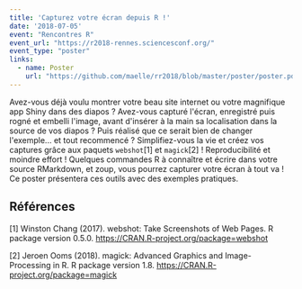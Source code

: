 ```yaml
---
title: 'Capturez votre écran depuis R !'
date: '2018-07-05'
event: "Rencontres R"
event_url: "https://r2018-rennes.sciencesconf.org/"
event_type: "poster"
links: 
  - name: Poster
    url: "https://github.com/maelle/rr2018/blob/master/poster/poster.pdf"
---
```


Avez-vous déjà voulu montrer votre beau site internet ou votre magnifique app Shiny dans des diapos ? Avez-vous capturé l'écran, enregistré puis rogné et embelli l'image, avant d'insérer à la main sa localisation dans la source de vos diapos ? Puis réalisé que ce serait bien de changer l'exemple... et tout recommencé ? Simplifiez-vous la vie et créez vos captures grâce aux paquets `webshot`[1] et `magick`[2] ! Reproducibilité et moindre effort ! Quelques commandes R à connaître et écrire dans votre source RMarkdown, et zoup, vous pourrez capturer votre écran à tout va ! Ce poster présentera ces outils avec des exemples pratiques.

## Références
[1] Winston Chang (2017). webshot: Take Screenshots of Web Pages. R package
  version 0.5.0. https://CRAN.R-project.org/package=webshot

[2] Jeroen Ooms (2018). magick: Advanced Graphics and Image-Processing in R.
  R package version 1.8. https://CRAN.R-project.org/package=magick